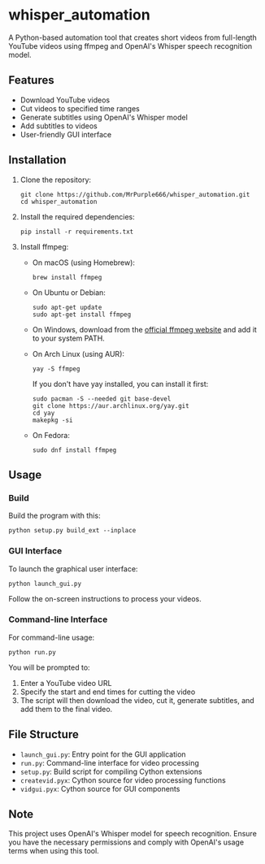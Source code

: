 # whisper_automation

A Python-based automation tool that creates short videos from full-length YouTube videos using ffmpeg and OpenAI's Whisper speech recognition model.

## Features

- Download YouTube videos
- Cut videos to specified time ranges
- Generate subtitles using OpenAI's Whisper model
- Add subtitles to videos
- User-friendly GUI interface

## Installation

1. Clone the repository:
   ```
   git clone https://github.com/MrPurple666/whisper_automation.git
   cd whisper_automation
   ```

2. Install the required dependencies:
   ```
   pip install -r requirements.txt
   ```

3. Install ffmpeg:
   - On macOS (using Homebrew):
     ```
     brew install ffmpeg
     ```
   - On Ubuntu or Debian:
     ```
     sudo apt-get update
     sudo apt-get install ffmpeg
     ```
   - On Windows, download from the [official ffmpeg website](https://ffmpeg.org/download.html) and add it to your system PATH.

   - On Arch Linux (using AUR):
     ```
     yay -S ffmpeg
     ```
     If you don't have yay installed, you can install it first:
     ```
     sudo pacman -S --needed git base-devel
     git clone https://aur.archlinux.org/yay.git
     cd yay
     makepkg -si
     ```

   - On Fedora:
     ```
     sudo dnf install ffmpeg
     ```

## Usage

### Build

Build the program with this:

```
python setup.py build_ext --inplace
```

### GUI Interface

To launch the graphical user interface:

```
python launch_gui.py
```

Follow the on-screen instructions to process your videos.

### Command-line Interface

For command-line usage:

```
python run.py
```

You will be prompted to:
1. Enter a YouTube video URL
2. Specify the start and end times for cutting the video
3. The script will then download the video, cut it, generate subtitles, and add them to the final video.

## File Structure

- `launch_gui.py`: Entry point for the GUI application
- `run.py`: Command-line interface for video processing
- `setup.py`: Build script for compiling Cython extensions
- `createvid.pyx`: Cython source for video processing functions
- `vidgui.pyx`: Cython source for GUI components

## Note

This project uses OpenAI's Whisper model for speech recognition. Ensure you have the necessary permissions and comply with OpenAI's usage terms when using this tool.